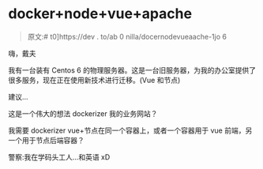# docker+node+vue+apache

> 原文:# t0]https://dev . to/ab 0 nilla/docernodevueaache-1jo 6

嗨，戴夫

我有一台装有 Centos 6 的物理服务器。这是一台旧服务器，为我的办公室提供了很多服务，现在正在使用新技术进行迁移。(Vue 和节点)

建议...

这是一个伟大的想法 dockerizer 我的业务网站？

我需要 dockerizer vue+节点在同一个容器上，或者一个容器用于 vue 前端，另一个用于节点后端容器？

警察:我在学码头工人...和英语 xD